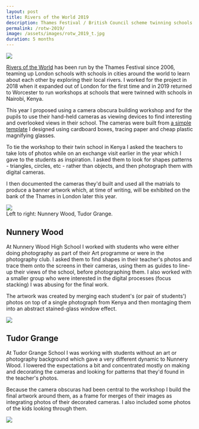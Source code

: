 ```yaml
---
layout: post
title: Rivers of the World 2019
description: Thames Festival / British Council scheme twinning schools around the world using local rivers.
permalink: /rotw-2019/
image: /assets/images/rotw_2019_t.jpg
duration: 5 months
---
```


![](http://art.peteashton.com/assets/images/rotw2019-cameras.jpg)

[Rivers of the World](http://riversoftheworld.org) has been run by the Thames Festival since 2006, teaming up London schools with schools in cities around the world to learn about each other by exploring their local rivers. I worked for the project in 2018 when it expanded out of London for the first time and in 2019 returned to Worcester to run workshops at schools that were twinned with schools in Nairobi, Kenya. 

This year I proposed using a camera obscura building workshop and for the pupils to use their hand-held cameras as viewing devices to find interesting and overlooked views in their school. The cameras were built from [a simple template](http://art.peteashton.com/assets/docs/camera_obscura_template.pdf) I designed using cardboard boxes, tracing paper and cheap plastic magnifying glasses. 

To tie the workshop to their twin school in Kenya I asked the teachers to take lots of photos while on an exchange visit earlier in the year which I gave to the students as inspiration. I asked them to look for shapes patterns - triangles, circles, etc - rather than objects, and then photograph them with digital cameras. 

I then documented the cameras they'd built and used all the matrials to produce a banner artwork which, at time of writing, will be exhibited on the bank of the Thames in London later this year. 

![](http://art.peteashton.com/assets/images/rotw2019-montage.jpg)  
Left to right: Nunnery Wood, Tudor Grange.

## Nunnery Wood

At Nunnery Wood High School I worked with students who were either doing photography as part of their Art programme or were in the photography club. I asked them to find shapes in their teacher's photos and trace them onto the screens in their cameras, using them as guides to line-up their views of the school, before photographing them. I also worked with a smaller group who were interested in the digital processes (focus stacking) I was abusing for the final work. 

The artwork was created by merging each student's (or pair of students') photos on top of a single photograph from Kenya and then montaging them into an abstract stained-glass window effect.

![](http://art.peteashton.com/assets/images/rotw2019-nunnery.jpg)

## Tudor Grange

At Tudor Grange School I was working with students without an art or photography background which gave a very different dynamic to Nunnery Wood. I lowered the expectations a bit and concentrated mostly on making and decorating the cameras and looking for patterns that they'd found in the teacher's photos. 

Because the camera obscuras had been central to the workshop I build the final artwork around them, as a frame for merges of their images as integrating photos of their decorated cameras. I also included some photos of the kids looking through them. 

![](http://art.peteashton.com/assets/images/rotw2019-tudor.jpg)


